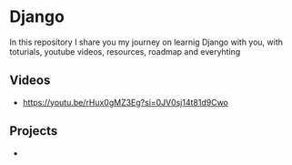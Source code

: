 # Django
In this repository I share you my journey on learnig Django with you, with toturials, youtube videos, resources, roadmap and everyhting

## Videos
- https://youtu.be/rHux0gMZ3Eg?si=0JV0sj14t81d9Cwo

## Projects
- 
